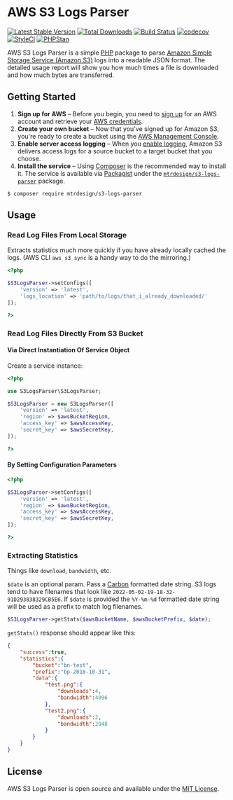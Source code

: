 # AWS S3 Logs Parser

[![Latest Stable Version](https://img.shields.io/packagist/v/mtrdesign/s3-logs-parser.svg)](https://packagist.org/packages/mtrdesign/s3-logs-parser)
[![Total Downloads](https://img.shields.io/packagist/dt/mtrdesign/s3-logs-parser.svg)](https://packagist.org/packages/mtrdesign/s3-logs-parser)
[![Build Status](https://www.travis-ci.com/mtrdesign/s3-logs-parser.svg?branch=master)](https://www.travis-ci.com/mtrdesign/s3-logs-parser)
[![codecov](https://codecov.io/gh/mtrdesign/s3-logs-parser/branch/master/graph/badge.svg)](https://codecov.io/gh/mtrdesign/s3-logs-parser)
[![StyleCI](https://styleci.io/repos/191744669/shield?style=flat-square)](https://styleci.io/repos/191744669)
[![PHPStan](https://img.shields.io/badge/PHPStan-enabled-44CC11.svg?longCache=true)](https://github.com/phpstan/phpstan)

AWS S3 Logs Parser is a simple [PHP](https://php.net/) package to parse [Amazon Simple Storage Service (Amazon S3)](https://aws.amazon.com/s3/) logs into a readable JSON format. The detailed usage report will show you how much times a file is downloaded and how much bytes are transferred.

## Getting Started

1. **Sign up for AWS** – Before you begin, you need to [sign up](https://docs.aws.amazon.com/AmazonS3/latest/gsg/SigningUpforS3.html) for an AWS account and retrieve your [AWS credentials](http://aws.amazon.com/developers/access-keys/).
1. **Create your own bucket** – Now that you've signed up for Amazon S3, you're ready to create a bucket using the [AWS Management Console](https://docs.aws.amazon.com/AmazonS3/latest/gsg/CreatingABucket.html).
1. **Enable server access logging** – When you [enable logging](https://docs.aws.amazon.com/AmazonS3/latest/user-guide/server-access-logging.html), Amazon S3 delivers access logs for a source bucket to a target bucket that you choose.
1. **Install the service** – Using [Composer](http://getcomposer.org/) is the recommended way to install it. The service is available via [Packagist](http://packagist.org/) under the [`mtrdesign/s3-logs-parser`](https://packagist.org/packages/mtrdesign/s3-logs-parser) package.

```ssh
$ composer require mtrdesign/s3-logs-parser
```

## Usage
### Read Log Files From Local Storage
Extracts statistics much more quickly if you have already locally cached the logs.  (AWS CLI `aws s3 sync` is a handy way to do the mirroring.)

```php
<?php

$S3LogsParser->setConfigs([
    'version' => 'latest',
    'logs_location' => 'path/to/logs/that_i_already_downloaded/'
]);

?>
```

### Read Log Files Directly From S3 Bucket
#### Via Direct Instantiation Of Service Object

Create a service instance:

```php
<?php

use S3LogsParser\S3LogsParser;

$S3LogsParser = new S3LogsParser([
    'version' => 'latest',
    'region' => $awsBucketRegion,
    'access_key' => $awsAccessKey,
    'secret_key' => $awsSecretKey,
]);

?>
```

#### By Setting Configuration Parameters
```php
<?php

$S3LogsParser->setConfigs([
    'version' => 'latest',
    'region' => $awsBucketRegion,
    'access_key' => $awsAccessKey,
    'secret_key' => $awsSecretKey,
]);

?>
```

### Extracting Statistics
Things like `download`, `bandwidth`, etc.

`$date` is an optional param.  Pass a [Carbon](https://carbon.nesbot.com/) formatted date string.  S3 logs tend to have filenames that look like `2022-05-02-19-18-32-91D293838329CB5E6`.  If `$date` is provided the `%Y-%m-%d` formatted date string will be used as a prefix to match log filenames.



```php
$S3LogsParser->getStats($awsBucketName, $awsBucketPrefix, $date);
```

`getStats()` response should appear like this:

```json
{
    "success":true,
    "statistics":{
        "bucket":"bn-test",
        "prefix":"bp-2018-10-31",
        "data":{
            "test.png":{
                "downloads":4,
                "bandwidth":4096
            },
            "test2.png":{
                "downloads":2,
                "bandwidth":2048
            }
        }
    }
}
```

## License

AWS S3 Logs Parser is open source and available under the [MIT License](LICENSE.md).
